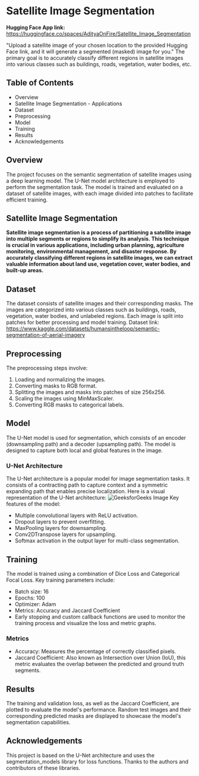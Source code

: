 # Satellite Image Segmentation
**Hugging Face App link:** https://huggingface.co/spaces/AdityaOnFire/Satellite_Image_Segmentation

"Upload a satellite image of your chosen location to the provided Hugging Face link, and it will generate a segmented (masked) image for you."
The primary goal is to accurately classify different regions in satellite images into various classes such as buildings, roads, vegetation, water bodies, etc.

## Table of Contents

* Overview
* Satellite Image Segmentation - Applications
* Dataset
* Preprocessing
* Model
* Training
* Results
* Acknowledgements

## Overview
The project focuses on the semantic segmentation of satellite images using a deep learning model. The U-Net model architecture is employed to perform the segmentation task. The model is trained and evaluated on a dataset of satellite images, with each image divided into patches to facilitate efficient training.

## Satellite Image Segmentation
**Satellite image segmentation is a process of partitioning a satellite image into multiple segments or regions to simplify its analysis. This technique is crucial in various applications, including urban planning, agriculture monitoring, environmental management, and disaster response. By accurately classifying different regions in satellite images, we can extract valuable information about land use, vegetation cover, water bodies, and built-up areas.**

## Dataset
The dataset consists of satellite images and their corresponding masks. The images are categorized into various classes such as buildings, roads, vegetation, water bodies, and unlabeled regions. Each image is split into patches for better processing and model training.
Dataset link: https://www.kaggle.com/datasets/humansintheloop/semantic-segmentation-of-aerial-imagery

## Preprocessing
The preprocessing steps involve:

1. Loading and normalizing the images.
2. Converting masks to RGB format.
3. Splitting the images and masks into patches of size 256x256.
4. Scaling the images using MinMaxScaler.
5. Converting RGB masks to categorical labels.

## Model
The U-Net model is used for segmentation, which consists of an encoder (downsampling path) and a decoder (upsampling path). The model is designed to capture both local and global features in the image.

### U-Net Architecture
The U-Net architecture is a popular model for image segmentation tasks. It consists of a contracting path to capture context and a symmetric expanding path that enables precise localization. Here is a visual representation of the U-Net architecture:
![GeeksforGeeks Image](https://media.geeksforgeeks.org/wp-content/uploads/20220614121231/Group14.jpg)
Key features of the model:

* Multiple convolutional layers with ReLU activation.
* Dropout layers to prevent overfitting.
* MaxPooling layers for downsampling.
* Conv2DTranspose layers for upsampling.
* Softmax activation in the output layer for multi-class segmentation.

## Training
The model is trained using a combination of Dice Loss and Categorical Focal Loss. Key training parameters include:

* Batch size: 16
* Epochs: 100
* Optimizer: Adam
* Metrics: Accuracy and Jaccard Coefficient
* Early stopping and custom callback functions are used to monitor the training process and visualize the loss and metric graphs.

### Metrics
* Accuracy: Measures the percentage of correctly classified pixels.
* Jaccard Coefficient: Also known as Intersection over Union (IoU), this metric evaluates the overlap between the predicted and ground truth segments.

## Results
The training and validation loss, as well as the Jaccard Coefficient, are plotted to evaluate the model's performance. Random test images and their corresponding predicted masks are displayed to showcase the model's segmentation capabilities.

## Acknowledgements
This project is based on the U-Net architecture and uses the segmentation_models library for loss functions. Thanks to the authors and contributors of these libraries.
